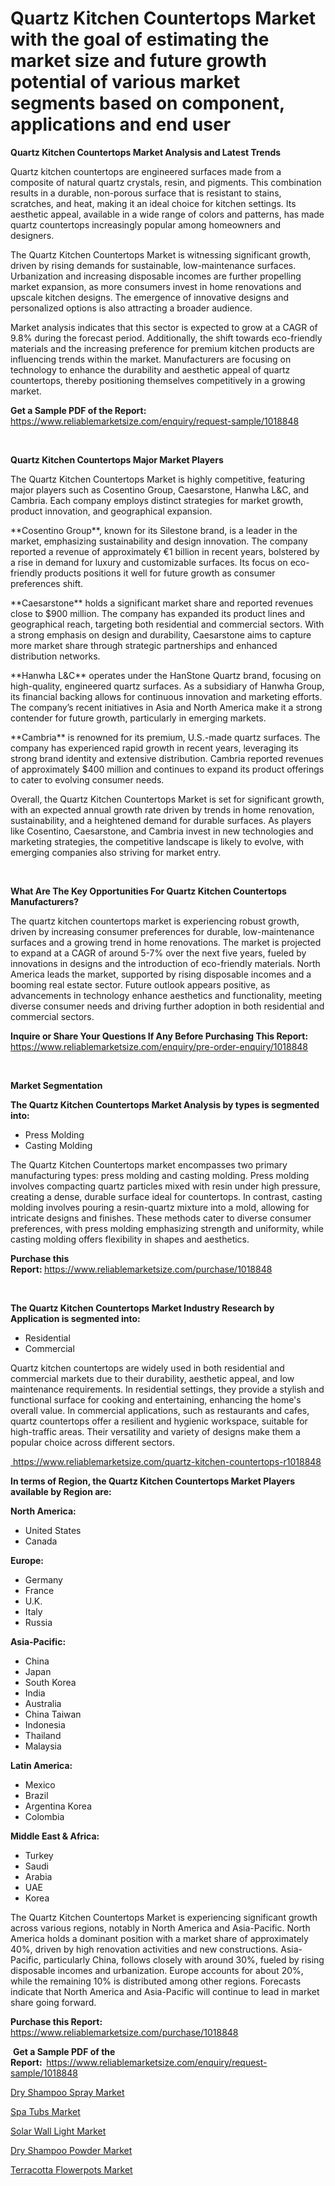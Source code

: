 <p><h1>Quartz Kitchen Countertops Market with the goal of estimating the market size and future growth potential of various market segments based on component, applications and end user</h1></p><p><strong>Quartz Kitchen Countertops Market Analysis and Latest Trends</strong></p>
<p><p>Quartz kitchen countertops are engineered surfaces made from a composite of natural quartz crystals, resin, and pigments. This combination results in a durable, non-porous surface that is resistant to stains, scratches, and heat, making it an ideal choice for kitchen settings. Its aesthetic appeal, available in a wide range of colors and patterns, has made quartz countertops increasingly popular among homeowners and designers.</p><p>The Quartz Kitchen Countertops Market is witnessing significant growth, driven by rising demands for sustainable, low-maintenance surfaces. Urbanization and increasing disposable incomes are further propelling market expansion, as more consumers invest in home renovations and upscale kitchen designs. The emergence of innovative designs and personalized options is also attracting a broader audience.</p><p>Market analysis indicates that this sector is expected to grow at a CAGR of 9.8% during the forecast period. Additionally, the shift towards eco-friendly materials and the increasing preference for premium kitchen products are influencing trends within the market. Manufacturers are focusing on technology to enhance the durability and aesthetic appeal of quartz countertops, thereby positioning themselves competitively in a growing market.</p></p>
<p><strong>Get a Sample PDF of the Report:&nbsp;</strong> <a href="https://www.reliablemarketsize.com/enquiry/request-sample/1018848?utm_campaign=1133&utm_medium=2&utm_source=Github&utm_content=ia&utm_term=05042025&utm_id=quartz-kitchen-countertops">https://www.reliablemarketsize.com/enquiry/request-sample/1018848</a></p>
<p>&nbsp;</p>
<p><strong>Quartz Kitchen Countertops Major Market Players</strong></p>
<p><p>The Quartz Kitchen Countertops Market is highly competitive, featuring major players such as Cosentino Group, Caesarstone, Hanwha L&C, and Cambria. Each company employs distinct strategies for market growth, product innovation, and geographical expansion.</p><p>**Cosentino Group**, known for its Silestone brand, is a leader in the market, emphasizing sustainability and design innovation. The company reported a revenue of approximately €1 billion in recent years, bolstered by a rise in demand for luxury and customizable surfaces. Its focus on eco-friendly products positions it well for future growth as consumer preferences shift.</p><p>**Caesarstone** holds a significant market share and reported revenues close to $900 million. The company has expanded its product lines and geographical reach, targeting both residential and commercial sectors. With a strong emphasis on design and durability, Caesarstone aims to capture more market share through strategic partnerships and enhanced distribution networks.</p><p>**Hanwha L&C** operates under the HanStone Quartz brand, focusing on high-quality, engineered quartz surfaces. As a subsidiary of Hanwha Group, its financial backing allows for continuous innovation and marketing efforts. The company’s recent initiatives in Asia and North America make it a strong contender for future growth, particularly in emerging markets.</p><p>**Cambria** is renowned for its premium, U.S.-made quartz surfaces. The company has experienced rapid growth in recent years, leveraging its strong brand identity and extensive distribution. Cambria reported revenues of approximately $400 million and continues to expand its product offerings to cater to evolving consumer needs.</p><p>Overall, the Quartz Kitchen Countertops Market is set for significant growth, with an expected annual growth rate driven by trends in home renovation, sustainability, and a heightened demand for durable surfaces. As players like Cosentino, Caesarstone, and Cambria invest in new technologies and marketing strategies, the competitive landscape is likely to evolve, with emerging companies also striving for market entry.</p></p>
<p>&nbsp;</p>
<p><strong>What Are The Key Opportunities For Quartz Kitchen Countertops Manufacturers?</strong></p>
<p><p>The quartz kitchen countertops market is experiencing robust growth, driven by increasing consumer preferences for durable, low-maintenance surfaces and a growing trend in home renovations. The market is projected to expand at a CAGR of around 5-7% over the next five years, fueled by innovations in designs and the introduction of eco-friendly materials. North America leads the market, supported by rising disposable incomes and a booming real estate sector. Future outlook appears positive, as advancements in technology enhance aesthetics and functionality, meeting diverse consumer needs and driving further adoption in both residential and commercial sectors.</p></p>
<p><strong>Inquire or Share Your Questions If Any Before Purchasing This Report:</strong> <a href="https://www.reliablemarketsize.com/enquiry/pre-order-enquiry/1018848?utm_campaign=1133&utm_medium=2&utm_source=Github&utm_content=ia&utm_term=05042025&utm_id=quartz-kitchen-countertops">https://www.reliablemarketsize.com/enquiry/pre-order-enquiry/1018848</a></p>
<p>&nbsp;</p>
<p><strong>Market Segmentation</strong></p>
<p><strong>The Quartz Kitchen Countertops Market Analysis by types is segmented into:</strong></p>
<p><ul><li>Press Molding</li><li>Casting Molding</li></ul></p>
<p><p>The Quartz Kitchen Countertops market encompasses two primary manufacturing types: press molding and casting molding. Press molding involves compacting quartz particles mixed with resin under high pressure, creating a dense, durable surface ideal for countertops. In contrast, casting molding involves pouring a resin-quartz mixture into a mold, allowing for intricate designs and finishes. These methods cater to diverse consumer preferences, with press molding emphasizing strength and uniformity, while casting molding offers flexibility in shapes and aesthetics.</p></p>
<p><strong>Purchase this Report:&nbsp;</strong><a href="https://www.reliablemarketsize.com/purchase/1018848?utm_campaign=1133&utm_medium=2&utm_source=Github&utm_content=ia&utm_term=05042025&utm_id=quartz-kitchen-countertops">https://www.reliablemarketsize.com/purchase/1018848</a></p>
<p>&nbsp;</p>
<p><strong>The Quartz Kitchen Countertops Market Industry Research by Application is segmented into:</strong></p>
<p><ul><li>Residential</li><li>Commercial</li></ul></p>
<p><p>Quartz kitchen countertops are widely used in both residential and commercial markets due to their durability, aesthetic appeal, and low maintenance requirements. In residential settings, they provide a stylish and functional surface for cooking and entertaining, enhancing the home's overall value. In commercial applications, such as restaurants and cafes, quartz countertops offer a resilient and hygienic workspace, suitable for high-traffic areas. Their versatility and variety of designs make them a popular choice across different sectors.</p></p>
<p><a href="https://www.reliablemarketsize.com/quartz-kitchen-countertops-r1018848?utm_campaign=1133&utm_medium=2&utm_source=Github&utm_content=ia&utm_term=05042025&utm_id=quartz-kitchen-countertops">&nbsp;https://www.reliablemarketsize.com/quartz-kitchen-countertops-r1018848</a></p>
<p><strong>In terms of Region, the Quartz Kitchen Countertops Market Players available by Region are:</strong></p>
<p>
    <p> <strong> North America: </strong>
        <ul>
            <li>United States</li>
            <li>Canada</li>
        </ul>
        </p> 
    <p> <strong> Europe: </strong>
        <ul>
            <li>Germany</li>
            <li>France</li>
            <li>U.K.</li>
            <li>Italy</li>
            <li>Russia</li>
        </ul>
        </p> 
    <p> <strong> Asia-Pacific: </strong>
        <ul>
            <li>China</li>
            <li>Japan</li>
            <li>South Korea</li>
            <li>India</li>
            <li>Australia</li>
            <li>China Taiwan</li>
            <li>Indonesia</li>
            <li>Thailand</li>
            <li>Malaysia</li>
        </ul>
        </p> 
    <p> <strong> Latin America: </strong>
        <ul>
            <li>Mexico</li>
            <li>Brazil</li>
            <li>Argentina Korea</li>
            <li>Colombia</li>
        </ul>
        </p> 
    <p> <strong> Middle East & Africa: </strong>
        <ul>
            <li>Turkey</li>
            <li>Saudi</li>
            <li>Arabia</li>
            <li>UAE</li>
            <li>Korea</li>
        </ul>
    </p>
    </p>
<p><p>The Quartz Kitchen Countertops Market is experiencing significant growth across various regions, notably in North America and Asia-Pacific. North America holds a dominant position with a market share of approximately 40%, driven by high renovation activities and new constructions. Asia-Pacific, particularly China, follows closely with around 30%, fueled by rising disposable incomes and urbanization. Europe accounts for about 20%, while the remaining 10% is distributed among other regions. Forecasts indicate that North America and Asia-Pacific will continue to lead in market share going forward.</p></p>
<p><strong>Purchase this Report: </strong><a href="https://www.reliablemarketsize.com/purchase/1018848?utm_campaign=1133&utm_medium=2&utm_source=Github&utm_content=ia&utm_term=05042025&utm_id=quartz-kitchen-countertops">https://www.reliablemarketsize.com/purchase/1018848</a></p>
<p>&nbsp;<strong>Get a Sample PDF of the Report:&nbsp;&nbsp;</strong><a href="https://www.reliablemarketsize.com/enquiry/request-sample/1018848?utm_campaign=1133&utm_medium=2&utm_source=Github&utm_content=ia&utm_term=05042025&utm_id=quartz-kitchen-countertops">https://www.reliablemarketsize.com/enquiry/request-sample/1018848</a></p>
<p><strong></strong></p>
<p><p><a href="https://github.com/shapurforouz/Market-Research-Report-List-1/blob/main/dry-shampoo-spray-market.md?utm_campaign=1133&utm_medium=2&utm_source=Github&utm_content=ia&utm_term=05042025&utm_id=quartz-kitchen-countertops">Dry Shampoo Spray Market</a></p><p><a href="https://github.com/oatisorenscl/Market-Research-Report-List-1/blob/main/spa-tubs-market.md?utm_campaign=1133&utm_medium=2&utm_source=Github&utm_content=ia&utm_term=05042025&utm_id=quartz-kitchen-countertops">Spa Tubs Market</a></p><p><a href="https://github.com/jemalapoilly/Market-Research-Report-List-1/blob/main/solar-wall-light-market.md?utm_campaign=1133&utm_medium=2&utm_source=Github&utm_content=ia&utm_term=05042025&utm_id=quartz-kitchen-countertops">Solar Wall Light Market</a></p><p><a href="https://github.com/siriyagayo/Market-Research-Report-List-1/blob/main/dry-shampoo-powder-market.md?utm_campaign=1133&utm_medium=2&utm_source=Github&utm_content=ia&utm_term=05042025&utm_id=quartz-kitchen-countertops">Dry Shampoo Powder Market</a></p><p><a href="https://github.com/norbyboyse4d/Market-Research-Report-List-1/blob/main/terracotta-flowerpots-market.md?utm_campaign=1133&utm_medium=2&utm_source=Github&utm_content=ia&utm_term=05042025&utm_id=quartz-kitchen-countertops">Terracotta Flowerpots Market</a></p></p>